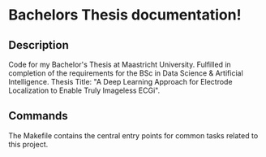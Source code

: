 # Bachelors Thesis documentation!

## Description

Code for my Bachelor's Thesis at Maastricht University. Fulfilled in completion of the requirements for the BSc in Data Science & Artificial Intelligence. Thesis Title: "A Deep Learning Approach for Electrode Localization to Enable Truly Imageless ECGi".

## Commands

The Makefile contains the central entry points for common tasks related to this project.

